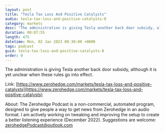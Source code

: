 ```yaml
---
layout: post
title: "Tesla Tax Loss And Positive Catalysts"
audio: tesla-tax-loss-and-positive-catalysts-0
category: markets
desc: "The administration is giving Tesla another back door subsidy, although it is yet unclear when these rules go into effect."
duration: 00:07:55
length: 475
datetime: Mon, 02 Jan 2023 00:30:00 +0000
tags: podcast
guid: tesla-tax-loss-and-positive-catalysts-0
order: 0
---
```

The administration is giving Tesla another back door subsidy, although it is yet unclear when these rules go into effect.

Link: [https://www.zerohedge.com/markets/tesla-tax-loss-and-positive-catalysts](https://www.zerohedge.com/markets/tesla-tax-loss-and-positive-catalysts)

About: The Zerohedge Podcast is a non-commercial, automated program, designed to give people a way to get news from Zerohedge in an audio format.  I am actively working on tweaking and improving the setup to create a better listening experience (December 2022).  Suggestions are welcome: [zerohedgePodcast@outlook.com](mailto:zerohedgePodcast@outlook.com)